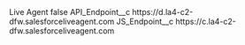 <?xml version="1.0" encoding="UTF-8"?>
<CustomMetadata xmlns="http://soap.sforce.com/2006/04/metadata" xmlns:xsi="http://www.w3.org/2001/XMLSchema-instance" xmlns:xsd="http://www.w3.org/2001/XMLSchema">
    <label>Live Agent</label>
    <protected>false</protected>
    <values>
        <field>API_Endpoint__c</field>
        <value xsi:type="xsd:string">https://d.la4-c2-dfw.salesforceliveagent.com</value>
    </values>
    <values>
        <field>JS_Endpoint__c</field>
        <value xsi:type="xsd:string">https://c.la4-c2-dfw.salesforceliveagent.com</value>
    </values>
</CustomMetadata>
